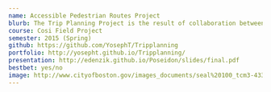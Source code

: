 ```yaml
---
name: Accessible Pedestrian Routes Project
blurb: The Trip Planning Project is the result of collaboration between the City of Boston Mayor's Commission for Persons with Disabilities and a team of four Brandeis University students. The City of Boston was interested in the creation of a Google Maps transit option for users with disabilities to navigate safely and predictably around Boston and worked with the Brandeis students to create a deliverable that fit their needs.
course: Cosi Field Project
semester: 2015 (Spring)
github: https://github.com/YosephT/Tripplanning
portfolio: http://yosepht.github.io/Tripplanning/
presentation: http://edenzik.github.io/Poseidon/slides/final.pdf
bestbet: yes/no
image: http://www.cityofboston.gov/images_documents/seal%20100_tcm3-43385.png
---
```

